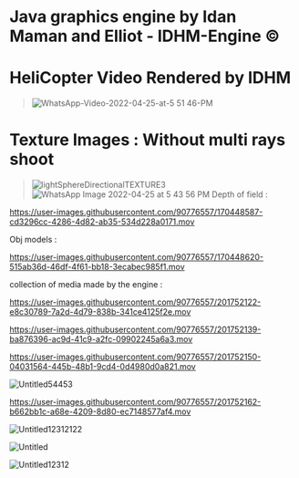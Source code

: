# Java graphics engine by Idan Maman and Elliot - IDHM-Engine ©

# HeliCopter Video Rendered by IDHM
>![WhatsApp-Video-2022-04-25-at-5 51 46-PM](https://user-images.githubusercontent.com/92261966/165117372-385787ff-09b9-488d-ad41-53b321e56840.gif)



# Texture Images : Without multi rays shoot  
>![lightSphereDirectionalTEXTURE3](https://user-images.githubusercontent.com/90776557/162273556-818aebda-ef40-4f1b-b5ea-e5226e93f7dc.png)
>![WhatsApp Image 2022-04-25 at 5 43 56 PM](https://user-images.githubusercontent.com/92261966/165113557-c4bab682-fe4c-4524-a8aa-6da3cb9f74d0.jpeg)
Depth of field :
 

https://user-images.githubusercontent.com/90776557/170448587-cd3296cc-4286-4d82-ab35-534d228a0171.mov

Obj models : 


https://user-images.githubusercontent.com/90776557/170448620-515ab36d-46df-4f61-bb18-3ecabec985f1.mov

collection of media made by the engine : 


https://user-images.githubusercontent.com/90776557/201752122-e8c30789-7a2d-4d79-838b-341ce4125f2e.mov



https://user-images.githubusercontent.com/90776557/201752139-ba876396-ac9d-41c9-a2fc-09902245a6a3.mov



https://user-images.githubusercontent.com/90776557/201752150-04031564-445b-48b1-9cd4-0d4980d0a821.mov


![Untitled54453](https://user-images.githubusercontent.com/90776557/201752833-89e1f84f-a8ca-447b-a64b-1bda7a1fe62b.png)

https://user-images.githubusercontent.com/90776557/201752162-b662bb1c-a68e-4209-8d80-ec7148577af4.mov

![Untitled12312122](https://user-images.githubusercontent.com/90776557/201752740-cc9a0c86-dd57-4d4c-ab74-dbb73d347d8e.png)

![Untitled](https://user-images.githubusercontent.com/90776557/201752419-09de92a4-d29b-4545-b7cf-2f0c65c92e29.png)

![Untitled12312](https://user-images.githubusercontent.com/90776557/201752708-8264a829-f558-4ffd-8570-32a131269492.png)
